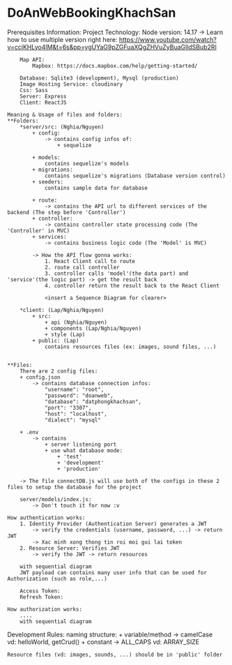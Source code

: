 # DoAnWebBookingKhachSan
Prerequisites Information: 
    Project Technology: 
        Node version: 14.17 
            -> Learn how to use multiple version right here: 
                https://www.youtube.com/watch?v=ccjKHLyo4lM&t=6s&pp=ygUYaG9pZGFuaXQgZHVuZyBuaGlldSBub2Rl

        Map API: 
            Mapbox: https://docs.mapbox.com/help/getting-started/ 

        Database: Sqlite3 (development), Mysql (production)
        Image Hosting Service: cloudinary
        Css: Sass
        Server: Express 
        Client: ReactJS  

    Meaning & Usage of files and folders: 
    **Folders: 
        *server/src: (Nghia/Nguyen)
            + config: 
                -> contains config infos of: 
                    + sequelize 

            + models: 
                contains sequelize's models
            + migrations:
                contains sequelize's migrations (Database version control)
            + seeders: 
                contains sample data for database

            + route:
                -> contains the API url to different services of the backend (The step before 'Controller')
            + controller: 
                -> contains controller state processing code (The 'Controller' in MVC)
            + services: 
                -> contains business logic code (The 'Model' is MVC)

            -> How the API flow gonna works: 
                1. React Client call to route 
                2. route call controller 
                3. controller calls 'model'(the data part) and 'service'(the logic part) -> get the result back 
                4. controller return the result back to the React Client 

                <insert a Sequence Diagram for clearer>  

        *client: (Lap/Nghia/Nguyen)
            + src:
                + api (Nghia/Nguyen)
                + components (Lap/Nghia/Nguyen)
                + style (Lap)
            + public: (Lap)
                contains resources files (ex: images, sound files, ...)


    **Files: 
        There are 2 config files: 
        + config.json
            -> contains database connection infos: 
                "username": "root",
                "password": "doanweb",
                "database": "datphongkhachsan",
                "port": "3307",
                "host": "localhost",
                "dialect": "mysql"

        + .env  
            -> contains 
                + server listening port 
                + use what database mode: 
                    + 'test'
                    + 'development'
                    + 'production'

        -> The file connectDB.js will use both of the configs in these 2 files to setup the database for the project 

        server/models/index.js: 
            -> Don't touch it for now :v

    How authentication works: 
        1. Identity Provider (Authentication Server) generates a JWT 
            -> verify the credentials (username, password, ...) -> return JWT 
            -> Xac minh xong thong tin roi moi gui lai token 
        2. Resource Server: Verifies JWT 
            -> verify the JWT -> return resources  

        with sequential diagram 
        JWT payload can contains many user info that can be used for Authorization (such as role,...)

        Access Token: 
        Refresh Token: 

    How authorization works: 
        .... 
        with sequential diagram 

Development Rules: 
    naming structure: 
        + variable/method -> camelCase  
            vd: helloWorld, getCrud()
        + constant -> ALL_CAPS 
            vd: ARRAY_SIZE

    Resource files (vd: images, sounds, ...) should be in 'public' folder 